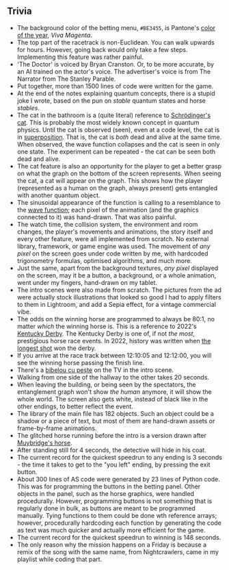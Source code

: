## Trivia
- The background color of the betting menu, `#BE3455`, is Pantone's [color of the year](https://www.pantone.com/color-of-the-year/2023), _Viva Magenta_.
- The top part of the racetrack is non-Euclidean. You can walk upwards for hours. However, going back would only take a few steps. Implementing this feature was rather painful.
- 'The Doctor' is voiced by Bryan Cranston. Or, to be more accurate, by an AI trained on the actor's voice. The advertiser's voice is from The Narrator from The Stanley Parable.
- Put together, more than 1500 lines of code were written for the game.
- At the end of the notes explaining quantum concepts, there is a stupid joke I wrote, based on the pun on _stable_ quantum states and horse _stables_.
- The cat in the bathroom is a (quite literal) reference to [Schrödinger's cat](https://en.wikipedia.org/wiki/Schr%C3%B6dinger%27s_cat). This is probably the most widely known concept in quantum physics. Until the cat is observed (seen), even at a code level, the cat is in [superposition](https://en.wikipedia.org/wiki/Quantum_superposition). That is, the cat is _both_ dead and alive at the same time. When observed, the wave function collapses and the cat is seen in only one state. The experiment can be repeated - the cat can be seen both dead and alive.
- The cat feature is also an opportunity for the player to get a better grasp on what the graph on the bottom of the screen represents. When seeing the cat, a cat will appear on the graph. This shows how the player (represented as a human on the graph, always present) gets entangled with another quantum object.
- The sinusoidal appearance of the function is calling to a resemblance to the [wave function](https://en.wikipedia.org/wiki/Wave_function); each pixel of the animation (and the graphics connected to it) was hand-drawn. That was also painful.
- The watch time, the collision system, the environment and room changes, the player's movements and animations, the story itself and every other feature, were all implemented from scratch. No external library, framework, or game engine was used. The movement of _any pixel_ on the screen goes under code written by me, with hardcoded trigonometry formulas, optimised algorithms, and much more.
- Just the same, apart from the background textures, _any pixel_ displayed on the screen, may it be a button, a background, or a whole animation, went under my fingers, hand-drawn on my tablet.
- The intro scenes were also made from scratch. The pictures from the ad were actually stock illustrations that looked so good I had to apply filters to them in Lightroom, and add a Sepia effect, for a vintage commercial vibe.
- The odds on the winning horse are programmed to always be 80:1, no matter _which_ the winning horse is. This is a reference to 2022's [Kentucky Derby](https://www.bbc.com/news/world-us-canada-61367800). The Kentucky Derby is one of, if not _the most_, prestigious horse race events. In 2022, history was written when [the longest shot](https://en.wikipedia.org/wiki/Longshot) won the derby.
- If you arrive at the race track between 12:10:05 and 12:12:00, you will see the winning horse passing the finish line.
- There's a [bibelou cu pește](https://www.realitatea.net/stiri/actual/mai-ai-pe-acasa-acest-bibelou-iata-cat-valoreaza-acum-pestele-de-sticla-de-pus-pe-televizor_5dcc9258406af85273d630d2) on the TV in the intro scene.
- Walking from one side of the hallway to the other takes 20 seconds.
- When leaving the building, or being seen by the spectators, the entanglement graph won't show _the human_ anymore, it will show the whole world. The screen also gets white, instead of black like in the other endings, to better reflect the event.
- The library of the main file has 182 objects. Such an object could be a shadow or a piece of text, but most of them are hand-drawn assets or frame-by-frame animations.
- The glitched horse running before the intro is a version drawn after [Muybridge's horse](https://en.wikipedia.org/wiki/The_Horse_in_Motion).
- After standing still for 4 seconds, the detective will hide in his coat.
- The current record for the quickest speedrun to any ending is 3 seconds - the time it takes to get to the "you left" ending, by pressing the exit button.
- About 300 lines of AS code were generated by 23 lines of Python code. This was for programming the buttons in the betting panel. Other objects in the panel, such as the horse graphics, were handled procedurally. However, programming buttons is not something that is regularly done in bulk, as buttons are meant to be programmed manually. Tying functions to them could be done wth reference arrays; however, procedurally hardcoding each function by generating the code as text was much quicker and actually more efficient for the game.
- The current record for the quickest speedrun to winning is 148 seconds.
- The only reason why the mission happens on a Friday is because a remix of the song with the same name, from Nightcrawlers, came in my playlist while coding that part.
